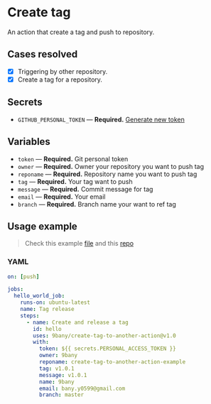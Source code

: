 # Create tag
An action that create a tag and push to repository.

## Cases resolved
- [x] Triggering by other repository.
- [x] Create a tag for a repository.
## Secrets

- `GITHUB_PERSONAL_TOKEN` — **Required.** [Generate new token](https://github.com/settings/tokens)

## Variables
- `token` — **Required.** Git personal token
- `owner` — **Required.** Owner your repository you want to push tag
- `reponame` — **Required.** Repository name you want to push tag
- `tag` — **Required.** Your tag want to push
- `message` — **Required.** Commit message for tag
- `email` — **Required.** Your email
- `branch` — **Required.** Branch name your want to ref tag

## Usage example
> Check this example [file](https://github.com/9bany/create-tag-to-another-action/blob/master/.github/workflows/main.yml) and this [repo](https://github.com/9bany/create-tag-to-another-action-example)
### YAML

```yaml
on: [push]

jobs:
  hello_world_job:
    runs-on: ubuntu-latest
    name: Tag release
    steps:
      - name: Create and release a tag
        id: hello
        uses: 9bany/create-tag-to-another-action@v1.0
        with:
          token: ${{ secrets.PERSONAL_ACCESS_TOKEN }}
          owner: 9bany
          reponame: create-tag-to-another-action-example
          tag: v1.0.1
          message: v1.0.1
          name: 9bany
          email: bany.y0599@gmail.com
          branch: master
```



